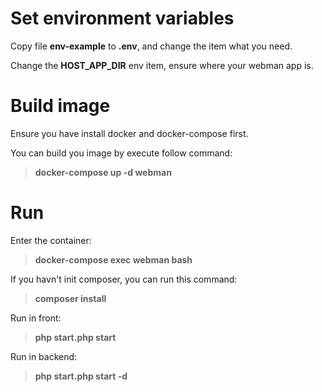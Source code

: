 # Set environment variables
Copy file **env-example** to **.env**, and change the item what you need.

Change the **HOST_APP_DIR** env item, ensure where your webman app is. 

# Build image
Ensure you have install docker and docker-compose first.

You can build you image by execute follow command:

> **docker-compose up -d webman**

# Run
Enter the container:
> **docker-compose exec webman bash**

If you havn't init composer, you can run this command:
> **composer install**

Run in front: 
> **php start.php start**

Run in backend:
> **php start.php start -d**